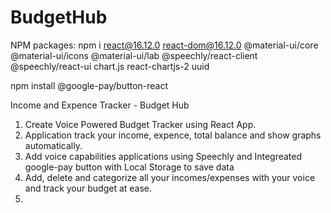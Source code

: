 # BudgetHub

NPM packages: npm i react@16.12.0 react-dom@16.12.0 @material-ui/core @material-ui/icons @material-ui/lab @speechly/react-client @speechly/react-ui chart.js react-chartjs-2 uuid

npm install @google-pay/button-react

Income and Expence Tracker - Budget Hub

1) Create Voice Powered Budget Tracker using React App.
3) Application track your income, expence, total balance and show graphs automatically. 
4) Add voice capabilities applications using Speechly and Integreated google-pay button with Local Storage to save data
5) Add, delete and categorize all your incomes/expenses with your voice and track your budget at ease.
6) 
